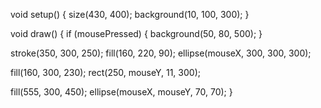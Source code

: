 void setup() {
  size(430, 400);
  background(10, 100, 300);
}

void draw() {
  if (mousePressed) {
    background(50, 80, 500);
  } 

  stroke(350, 300, 250);
  fill(160, 220, 90);
  ellipse(mouseX, 300, 300, 300);

  fill(160, 300, 230);
  rect(250, mouseY, 11, 300);

  fill(555, 300, 450);
  ellipse(mouseX, mouseY, 70, 70);
}
